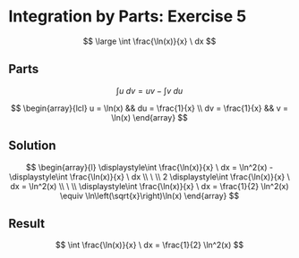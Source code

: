 # Integration by Parts: Exercise 5

$$
\large
\int \frac{\ln(x)}{x} \ dx
$$

## Parts

$$
\int u \ dv = uv - \int v \ du
$$

$$
\begin{array}{lcl}
u = \ln(x) && du = \frac{1}{x}
\\
dv = \frac{1}{x} && v = \ln(x)
\end{array}
$$

## Solution

$$
\begin{array}{l}
\displaystyle\int \frac{\ln(x)}{x} \ dx = \ln^2(x) - \displaystyle\int \frac{\ln(x)}{x} \ dx
\\
\ 
\\
2 \displaystyle\int \frac{\ln(x)}{x} \ dx = \ln^2(x)
\\
\ 
\\
\displaystyle\int \frac{\ln(x)}{x} \ dx = \frac{1}{2} \ln^2(x) \equiv \ln\left(\sqrt{x}\right)\ln(x)
\end{array}
$$

## Result

$$
\int \frac{\ln(x)}{x} \ dx = \frac{1}{2} \ln^2(x)
$$
